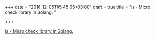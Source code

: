 +++
date = "2016-12-05T05:45:05+03:00"
draft = true
title = "is - Micro check library in Golang. "

+++

<p><a href="https://t.co/S7l9z4tRGi">is - Micro check library in Golang. </a></p>
